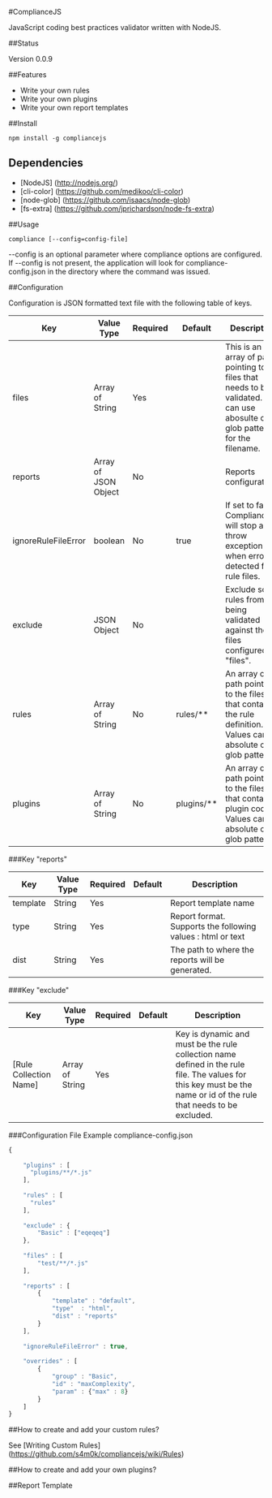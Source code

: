 #ComplianceJS

JavaScript coding best practices validator written with NodeJS.

##Status

Version 0.0.9

##Features

- Write your own rules
- Write your own plugins
- Write your own report templates

##Install

    npm install -g compliancejs

## Dependencies

- [NodeJS] (http://nodejs.org/)
- [cli-color] (https://github.com/medikoo/cli-color)
- [node-glob] (https://github.com/isaacs/node-glob)
- [fs-extra] (https://github.com/jprichardson/node-fs-extra)

##Usage

    compliance [--config=config-file]

--config  is an optional parameter where compliance options are configured.  If --config is not present, the application will look for compliance-config.json in the directory where the command was issued.




##Configuration

Configuration is JSON formatted text file with the following table of keys.

Key           | Value Type           |  Required | Default | Description
------------- | ---------------------|-----------|---------| -----------
files         | Array of String      | Yes       |         | This is an array of path pointing to the files that needs to be validated. You can use abosulte or glob pattern for the filename.
reports       | Array of JSON Object | No        |         | Reports configuration
ignoreRuleFileError | boolean | No|true|If set to false, ComplianceJS will stop and throw exception when error is detected from rule files.
exclude | JSON Object | No | | Exclude some rules from being validated against the files configured in "files".
rules | Array of String | No | rules/** | An array of path pointing to the files that contains the rule definition.  Values can be absolute or glob pattern.
plugins | Array of String | No | plugins/** | An array of path pointing to the files that contains plugin codes. Values can be absolute or glob pattern.

###Key "reports"

Key | Value Type | Required | Default | Description
--- |  ----------|  --------|   -------|   -----------
template | String | Yes | | Report template name
type | String | Yes | | Report format.  Supports the following values : html or text
dist | String | Yes | | The path to where the reports will be generated.

###Key "exclude"

Key | Value Type | Required | Default | Description 
----| -----------|----------|---------|------------
[Rule Collection Name] | Array of String | Yes | | Key is dynamic and must be the rule collection name defined in the rule file.  The values for this key must be the name or id of the rule that needs to be excluded.

###Configuration File Example
compliance-config.json
``` JavaScript
{
    
    "plugins" : [
      "plugins/**/*.js"
    ],
    
    "rules" : [
      "rules"
    ],
    
    "exclude" : {
        "Basic" : ["eqeqeq"]
    },
    
    "files" : [
        "test/**/*.js"
    ],
    
    "reports" : [
        {
            "template" : "default",
            "type"  : "html",
            "dist" : "reports"
        }
    ], 
    
    "ignoreRuleFileError" : true,
    
    "overrides" : [
        {
            "group" : "Basic", 
            "id" : "maxComplexity",
            "param" : {"max" : 8}
        }
    ]
}
```

##How to create and add your custom rules?

See [Writing Custom Rules] (https://github.com/s4m0k/compliancejs/wiki/Rules)

##How to create and add your own plugins?

##Report Template
